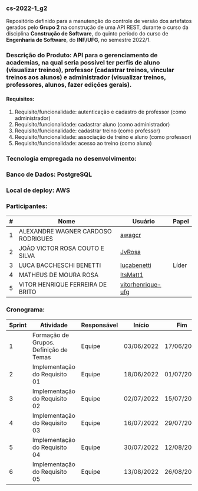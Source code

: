 ### cs-2022-1_g2
Repositório definido para a manutenção do controle de versão dos artefatos gerados pelo **Grupo 2** na construção de uma API REST, durante o curso da disciplina **Construção de Software**, do quinto período do curso de **Engenharia de Software**, do **INF/UFG**, no semestre 2022/1.

### Descrição do Produto: API para o gerenciamento de academias, na qual seria possível ter perfis de aluno (visualizar treinos), professor (cadastrar treinos, vincular treinos aos alunos) e administrador (visualizar treinos, professores, alunos, fazer edições gerais).

#### Requisitos:
1. Requisito/funcionalidade: autenticação e cadastro de professor (como administrador)
2. Requisito/funcionalidade: cadastrar aluno (como administrador)
3. Requisito/funcionalidade: cadastrar treino (como professor) 
4. Requisito/funcionalidade: associação de treino e aluno (como professor)
5. Requisito/funcionalidade: acesso ao treino (como aluno)

### Tecnologia empregada no desenvolvimento:

### Banco de Dados: PostgreSQL

### Local de deploy: AWS

### Participantes:
|#|Nome|Usuário|Papel|
|---|---|---|---|
|1|ALEXANDRE WAGNER CARDOSO RODRIGUES|[awagcr](https://github.com/awagcr)||
|2|JOÃO VICTOR ROSA COUTO E SILVA|[JvRosa](https://github.com/JvRosa)||
|3|LUCA BACCHESCHI BENETTI|[lucabenetti](https://github.com/lucabenetti)|Líder|
|4|MATHEUS DE MOURA ROSA|[ItsMatt1](https://github.com/ItsMatt1)||
|5|VITOR HENRIQUE FERREIRA DE BRITO|[vitorhenrique-ufg](https://github.com/vitorhenrique-ufg)||


### Cronograma:
|Sprint|Atividade|Responsável|Início|Fim|Situação|Avaliação|
|---|---|---|---|---|---|---|
|1|Formação de Grupos. Definição de Temas|Equipe|03/06/2022|17/06/2022|Concluída|22/06/2022|
|2|Implementação do Requisito 01|Equipe|18/06/2022|01/07/2022|Em Andamento|06/07/2022|
|3|Implementação do Requisito 02|Equipe|02/07/2022|15/07/2022|A fazer|20/07/2022|
|4|Implementação do Requisito 03|Equipe|16/07/2022|29/07/2022|A fazer|03/08/2022|
|5|Implementação do Requisito 04|Equipe|30/07/2022|12/08/2022|A fazer|17/08/2022|
|6|Implementação do Requisito 05|Equipe|13/08/2022|26/08/2022|A fazer|31/08/2022|
